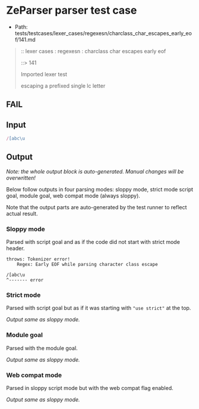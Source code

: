 # ZeParser parser test case

- Path: tests/testcases/lexer_cases/regexesn/charclass_char_escapes_early_eof/141.md

> :: lexer cases : regexesn : charclass char escapes early eof
>
> ::> 141
>
> Imported lexer test
>
> escaping a prefixed single lc letter

## FAIL

## Input

`````js
/[abc\u
`````

## Output

_Note: the whole output block is auto-generated. Manual changes will be overwritten!_

Below follow outputs in four parsing modes: sloppy mode, strict mode script goal, module goal, web compat mode (always sloppy).

Note that the output parts are auto-generated by the test runner to reflect actual result.

### Sloppy mode

Parsed with script goal and as if the code did not start with strict mode header.

`````
throws: Tokenizer error!
    Regex: Early EOF while parsing character class escape

/[abc\u
^------- error
`````

### Strict mode

Parsed with script goal but as if it was starting with `"use strict"` at the top.

_Output same as sloppy mode._

### Module goal

Parsed with the module goal.

_Output same as sloppy mode._

### Web compat mode

Parsed in sloppy script mode but with the web compat flag enabled.

_Output same as sloppy mode._
